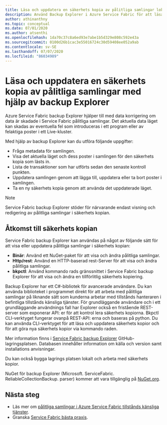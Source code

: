 ```yaml
---
title: Läsa och uppdatera en säkerhets kopia av pålitliga samlingar lokalt
description: Använd Backup Explorer i Azure Service Fabric för att läsa och uppdatera en lokal säkerhets kopia av pålitliga samlingar.
author: athinanthny
ms.topic: conceptual
ms.date: 07/01/2020
ms.author: atsenthi
ms.openlocfilehash: 1da70c37c8a6ed93e7abe1b5d329e808c592e43a
ms.sourcegitcommit: 0100d26b1cac3e55016724c30d59408ee052a9ab
ms.contentlocale: sv-SE
ms.lasthandoff: 07/07/2020
ms.locfileid: "86034989"
---
```

# <a name="read-and-update-a-reliable-collections-backup-by-using-backup-explorer"></a>Läsa och uppdatera en säkerhets kopia av pålitliga samlingar med hjälp av backup Explorer

Azure Service Fabric backup Explorer hjälper till med data korrigering om data är skadade i Service Fabric pålitliga samlingar. Det aktuella data läget kan skadas av eventuella fel som introduceras i ett program eller av felaktiga poster i ett Live-kluster.

Med hjälp av backup Explorer kan du utföra följande uppgifter:
-   Fråga metadata för samlingen.
-   Visa det aktuella läget och dess poster i samlingen för den säkerhets kopia som lästs in.
-   Lista de transaktioner som har utförts sedan den senaste kontroll punkten.
-   Uppdatera samlingen genom att lägga till, uppdatera eller ta bort poster i samlingen.
-   Ta en ny säkerhets kopia genom att använda det uppdaterade läget.

> [!NOTE]
> Service Fabric backup Explorer stöder för närvarande endast visning och redigering av pålitliga samlingar i säkerhets kopian.
>

## <a name="access-the-backup"></a>Åtkomst till säkerhets kopian

Service Fabric backup Explorer kan användas på något av följande sätt för att visa eller uppdatera pålitliga samlingar i säkerhets kopian:
-   **Binär**: Använd ett NuGet-paket för att visa och ändra pålitliga samlingar.
-   **Http/rest**: Använd en HTTP-baserad rest-Server för att visa och ändra pålitliga samlingar.
-   **bkpctl**: Använd kommando rads gränssnittet i Service Fabric backup Explorer för att visa och ändra en tillförlitlig säkerhets kopiering.

Backup Explorer har ett C#-bibliotek för avancerade användare. Du kan använda biblioteket i programmet direkt för att arbeta med pålitliga samlingar på liknande sätt som kunderna arbetar med tillstånds hanteraren i befintliga tillstånds känsliga tjänster. För grundläggande användare och i ett grundläggande användnings fall har Explorer också en fristående REST-server som exponerar API: er för att kontrol lera säkerhets kopiorna. Bkpctl CLI-verktyget fungerar ovanpå REST-API: erna och baseras på python. Du kan använda CLI-verktyget för att läsa och uppdatera säkerhets kopior och för att göra nya säkerhets kopior via kommando raden.

Mer information finns i [Service Fabric backup Explorer](https://github.com/microsoft/service-fabric-backup-explorer) GitHub-lagringsplatsen. Databasen innehåller information om källa och version samt installations anvisningar.

Du kan också bygga lagrings platsen lokalt och arbeta med säkerhets kopior.
 
NuGet för backup Explorer (Microsoft. ServiceFabric. ReliableCollectionBackup. parser) kommer att vara tillgänglig på [NuGet.org](https://www.nuget.org/). 

## <a name="next-steps"></a>Nästa steg

* Läs mer om [pålitliga samlingar i Azure Service Fabric tillstånds känsliga tjänster](service-fabric-reliable-services-reliable-collections.md).
* Granska [Service Fabric bästa praxis](service-fabric-best-practices-overview.md).
